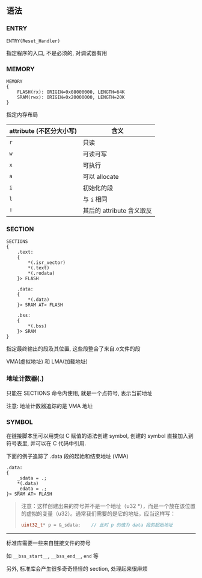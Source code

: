 ## 语法

### ENTRY

```
ENTRY(Reset_Handler)
```

指定程序的入口, 不是必须的, 对调试器有用

### MEMORY

```
MEMORY
{
    FLASH(rx): ORIGIN=0x08000000, LENGTH=64K
    SRAM(rwx): ORIGIN=0x20000000, LENGTH=20K
}
```

指定内存布局

| attribute (不区分大小写) | 含义                      |
| ------------------------ | ------------------------- |
| `r`                      | 只读                      |
| `w`                      | 可读可写                  |
| `x`                      | 可执行                    |
| `a`                      | 可以 allocate             |
| `i`                      | 初始化的段                |
| `l`                      | 与 `i` 相同               |
| `!`                      | 其后的 attribute 含义取反 |

### SECTION

```
SECTIONS
{
    .text:
    {
        *(.isr_vector)
        *(.text)
        *(.rodata)
    }> FLASH

    .data:
    {
        *(.data)
    }> SRAM AT> FLASH

    .bss:
    {
        *(.bss)
    }> SRAM
}
```

指定最终输出的段及其位置, 这些段整合了来自.o文件的段

VMA(虚拟地址) 和 LMA(加载地址)

### 地址计数器(.)

只能在 SECTIONS 命令内使用, 就是一个点符号, 表示当前地址

注意: 地址计数器追踪的是 VMA 地址

### SYMBOL

在链接脚本里可以用类似 C 赋值的语法创建 symbol, 创建的 symbol 直接加入到符号表里, 并可以在 C 代码中引用.

下面的例子追踪了 .data 段的起始和结束地址 (VMA)

```
.data:
{
    _sdata = .;
    *(.data)
    _edata = .;
}> SRAM AT> FLASH
```

> 注意：这样创建出来的符号并不是一个地址（u32 *），而是一个放在该位置的虚拟的变量（u32）。通常我们需要的是它的地址，应当这样写：
>
> ```c
> uint32_t* p = &_sdata;	// 此时 p 的值为 data 段的起始地址
> ```

---

标准库需要一些来自链接文件的符号

如 `__bss_start__`, `__bss_end__`, `end` 等

另外, 标准库会产生很多奇奇怪怪的 section, 处理起来很麻烦
